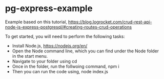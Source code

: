 # pg-express-example

Example based on this tutorial, https://blog.logrocket.com/crud-rest-api-node-js-express-postgresql/#creating-routes-crud-operations

To get started, you will need to perform the following tasks:

-   Install Node.js, https://nodejs.org/en/
-   Open the Node command line, which you can find under the Node folder in the start menu.
-   Navigate to your folder using cd
-   Once in the folder, run the follwoing command, npm i
-   Then you can run the code using, node index.js
